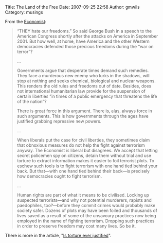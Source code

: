 Title: The Land of the Free
Date: 2007-09-25 22:58
Author: gmwils
Category: musings

From the [Economist][]:

> “THEY hate our freedoms.” So said George Bush in a speech to the
> American Congress shortly after the attacks on America in September
> 2001. But how well, at home, have America and the other Western
> democracies defended those precious freedoms during the “war on
> terror”?
>
> ...
>
> Governments argue that desperate times demand such remedies. They face
> a murderous new enemy who lurks in the shadows, will stop at nothing
> and seeks chemical, biological and nuclear weapons. This renders the
> old rules and freedoms out of date. Besides, does not international
> humanitarian law provide for the suspension of certain liberties “in
> times of a public emergency that threatens the life of the nation”?
>
> There is great force in this argument. There is, alas, always force in
> such arguments. This is how governments through the ages have
> justified grabbing repressive new powers.
>
> ...
>
> When liberals put the case for civil liberties, they sometimes claim
> that obnoxious measures do not help the fight against terrorism
> anyway. The Economist is liberal but disagrees. We accept that letting
> secret policemen spy on citizens, detain them without trial and use
> torture to extract information makes it easier to foil terrorist
> plots. To eschew such tools is to fight terrorism with one hand tied
> behind your back. But that—with one hand tied behind their back—is
> precisely how democracies ought to fight terrorism.
>
> ...
>
> Human rights are part of what it means to be civilised. Locking up
> suspected terrorists—and why not potential murderers, rapists and
> paedophiles, too?—before they commit crimes would probably make
> society safer. Dozens of plots may have been foiled and thousands of
> lives saved as a result of some of the unsavoury practices now being
> employed in the name of fighting terrorism. Dropping such practices in
> order to preserve freedom may cost many lives. So be it.

There is more in the article, "[Is torture ever justified][]".

  [Economist]: http://economist.com/opinion/displaystory.cfm?story_id=9833041
  [Is torture ever justified]: http://economist.com/world/international/displaystory.cfm?story_id=9832909
